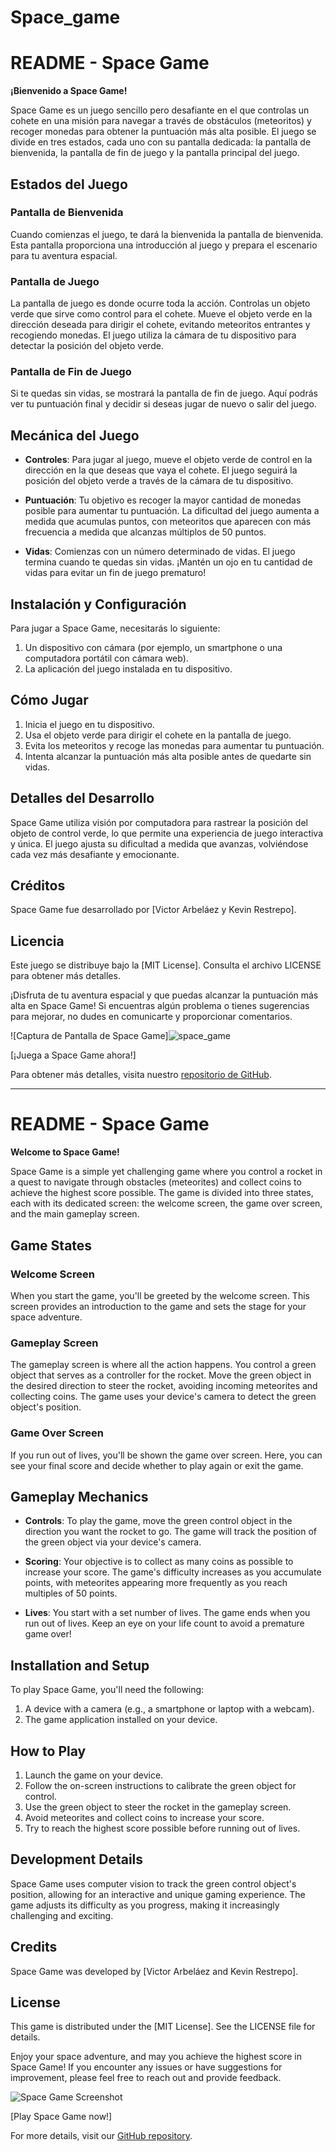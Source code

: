 # Space_game

# README - Space Game

**¡Bienvenido a Space Game!**

Space Game es un juego sencillo pero desafiante en el que controlas un cohete en una misión para navegar a través de obstáculos (meteoritos) y recoger monedas para obtener la puntuación más alta posible. El juego se divide en tres estados, cada uno con su pantalla dedicada: la pantalla de bienvenida, la pantalla de fin de juego y la pantalla principal del juego.

## Estados del Juego

### Pantalla de Bienvenida
Cuando comienzas el juego, te dará la bienvenida la pantalla de bienvenida. Esta pantalla proporciona una introducción al juego y prepara el escenario para tu aventura espacial.

### Pantalla de Juego
La pantalla de juego es donde ocurre toda la acción. Controlas un objeto verde que sirve como control para el cohete. Mueve el objeto verde en la dirección deseada para dirigir el cohete, evitando meteoritos entrantes y recogiendo monedas. El juego utiliza la cámara de tu dispositivo para detectar la posición del objeto verde.

### Pantalla de Fin de Juego
Si te quedas sin vidas, se mostrará la pantalla de fin de juego. Aquí podrás ver tu puntuación final y decidir si deseas jugar de nuevo o salir del juego.

## Mecánica del Juego

- **Controles**: Para jugar al juego, mueve el objeto verde de control en la dirección en la que deseas que vaya el cohete. El juego seguirá la posición del objeto verde a través de la cámara de tu dispositivo.

- **Puntuación**: Tu objetivo es recoger la mayor cantidad de monedas posible para aumentar tu puntuación. La dificultad del juego aumenta a medida que acumulas puntos, con meteoritos que aparecen con más frecuencia a medida que alcanzas múltiplos de 50 puntos.

- **Vidas**: Comienzas con un número determinado de vidas. El juego termina cuando te quedas sin vidas. ¡Mantén un ojo en tu cantidad de vidas para evitar un fin de juego prematuro!

## Instalación y Configuración

Para jugar a Space Game, necesitarás lo siguiente:

1. Un dispositivo con cámara (por ejemplo, un smartphone o una computadora portátil con cámara web).
2. La aplicación del juego instalada en tu dispositivo.

## Cómo Jugar

1. Inicia el juego en tu dispositivo.
2. Usa el objeto verde para dirigir el cohete en la pantalla de juego.
3. Evita los meteoritos y recoge las monedas para aumentar tu puntuación.
4. Intenta alcanzar la puntuación más alta posible antes de quedarte sin vidas.

## Detalles del Desarrollo

Space Game utiliza visión por computadora para rastrear la posición del objeto de control verde, lo que permite una experiencia de juego interactiva y única. El juego ajusta su dificultad a medida que avanzas, volviéndose cada vez más desafiante y emocionante.

## Créditos

Space Game fue desarrollado por [Victor Arbeláez y Kevin Restrepo].

## Licencia

Este juego se distribuye bajo la [MIT License]. Consulta el archivo LICENSE para obtener más detalles.

¡Disfruta de tu aventura espacial y que puedas alcanzar la puntuación más alta en Space Game! Si encuentras algún problema o tienes sugerencias para mejorar, no dudes en comunicarte y proporcionar comentarios.

![Captura de Pantalla de Space Game]![space_game](https://github.com/ksantyr/Space_game/assets/62657690/8b632b8b-ed62-4fd1-bfd9-9df849b6ec96)


[¡Juega a Space Game ahora!]

Para obtener más detalles, visita nuestro [repositorio de GitHub]((https://github.com/ksantyr/Space_game)).


--------------------------------------------------------------------------------------------------------------------------------------------------------------------------------------------------------------------------------------------------


# README - Space Game

**Welcome to Space Game!**

Space Game is a simple yet challenging game where you control a rocket in a quest to navigate through obstacles (meteorites) and collect coins to achieve the highest score possible. The game is divided into three states, each with its dedicated screen: the welcome screen, the game over screen, and the main gameplay screen.

## Game States

### Welcome Screen
When you start the game, you'll be greeted by the welcome screen. This screen provides an introduction to the game and sets the stage for your space adventure.

### Gameplay Screen
The gameplay screen is where all the action happens. You control a green object that serves as a controller for the rocket. Move the green object in the desired direction to steer the rocket, avoiding incoming meteorites and collecting coins. The game uses your device's camera to detect the green object's position.

### Game Over Screen
If you run out of lives, you'll be shown the game over screen. Here, you can see your final score and decide whether to play again or exit the game.

## Gameplay Mechanics

- **Controls**: To play the game, move the green control object in the direction you want the rocket to go. The game will track the position of the green object via your device's camera.

- **Scoring**: Your objective is to collect as many coins as possible to increase your score. The game's difficulty increases as you accumulate points, with meteorites appearing more frequently as you reach multiples of 50 points.

- **Lives**: You start with a set number of lives. The game ends when you run out of lives. Keep an eye on your life count to avoid a premature game over!

## Installation and Setup

To play Space Game, you'll need the following:

1. A device with a camera (e.g., a smartphone or laptop with a webcam).
2. The game application installed on your device.

## How to Play

1. Launch the game on your device.
2. Follow the on-screen instructions to calibrate the green object for control.
3. Use the green object to steer the rocket in the gameplay screen.
4. Avoid meteorites and collect coins to increase your score.
5. Try to reach the highest score possible before running out of lives.

## Development Details

Space Game uses computer vision to track the green control object's position, allowing for an interactive and unique gaming experience. The game adjusts its difficulty as you progress, making it increasingly challenging and exciting.

## Credits

Space Game was developed by [Victor Arbeláez and Kevin Restrepo].

## License

This game is distributed under the [MIT License]. See the LICENSE file for details.

Enjoy your space adventure, and may you achieve the highest score in Space Game! If you encounter any issues or have suggestions for improvement, please feel free to reach out and provide feedback.

![Space Game Screenshot]([screenshot.png](https://github.com/ksantyr/Space_game/assets/62657690/8b632b8b-ed62-4fd1-bfd9-9df849b6ec96))


[Play Space Game now!]

For more details, visit our [GitHub repository](https://github.com/ksantyr/Space_game).
